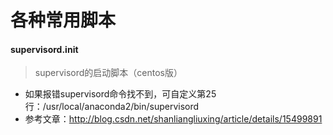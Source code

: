 # 各种常用脚本

#### supervisord.init
> supervisord的启动脚本（centos版）

- 如果报错supervisord命令找不到，可自定义第25行：/usr/local/anaconda2/bin/supervisord
- 参考文章：http://blog.csdn.net/shanliangliuxing/article/details/15499891
